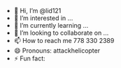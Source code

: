 - 👋 Hi, I’m @lid121
- 👀 I’m interested in ...
- 🌱 I’m currently learning ...
- 💞️ I’m looking to collaborate on ...
- 📫 How to reach me 778 330 2389
- 😄 Pronouns: attackhelicopter
- ⚡ Fun fact: 

<!---
lid121/lid121 is a ✨ special ✨ repository because its `README.md` (this file) appears on your GitHub profile.
You can click the Preview link to take a look at your changes.
--->
